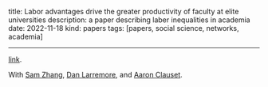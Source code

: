 title: Labor advantages drive the greater productivity of faculty at elite universities
description: a paper describing laber inequalities in academia
date: 2022-11-18
kind: papers
tags: [papers, social science, networks, academia]

---

[link](https://www.science.org/doi/10.1126/sciadv.abq7056).

With [Sam Zhang](https://sam.zhang.fyi/), [Dan Larremore](https://larremorelab.github.io/), and [Aaron Clauset](https://aaronclauset.github.io/).
